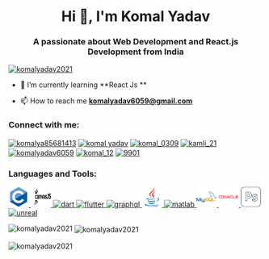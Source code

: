 <h1 align="center">Hi 👋, I'm Komal Yadav</h1>
<h3 align="center">A passionate about Web Development and React.js Development from India</h3>

<p align="left"> <a href="https://github.com/ryo-ma/github-profile-trophy"><img src="https://github-profile-trophy.vercel.app/?username=komalyadav2021" alt="komalyadav2021" /></a> </p>

- 🌱 I’m currently learning **React Js **

- 📫 How to reach me **komalyadav6059@gmail.com**

<h3 align="left">Connect with me:</h3>
<p align="left">
<a href="https://twitter.com/komalya85681413" target="blank"><img align="center" src="https://raw.githubusercontent.com/rahuldkjain/github-profile-readme-generator/master/src/images/icons/Social/twitter.svg" alt="komalya85681413" height="30" width="40" /></a>
<a href="https://linkedin.com/in/komal yadav" target="blank"><img align="center" src="https://raw.githubusercontent.com/rahuldkjain/github-profile-readme-generator/master/src/images/icons/Social/linked-in-alt.svg" alt="komal yadav" height="30" width="40" /></a>
<a href="https://instagram.com/komal_0309" target="blank"><img align="center" src="https://raw.githubusercontent.com/rahuldkjain/github-profile-readme-generator/master/src/images/icons/Social/instagram.svg" alt="komal_0309" height="30" width="40" /></a>
<a href="https://www.codechef.com/users/kamli_21" target="blank"><img align="center" src="https://cdn.jsdelivr.net/npm/simple-icons@3.1.0/icons/codechef.svg" alt="kamli_21" height="30" width="40" /></a>
<a href="https://www.hackerrank.com/komalyadav6059" target="blank"><img align="center" src="https://raw.githubusercontent.com/rahuldkjain/github-profile-readme-generator/master/src/images/icons/Social/hackerrank.svg" alt="komalyadav6059" height="30" width="40" /></a>
<a href="[https://www.leetcode.com/komal_12](https://leetcode.com/u/Komal__12/)" target="blank"><img align="center" src="https://raw.githubusercontent.com/rahuldkjain/github-profile-readme-generator/master/src/images/icons/Social/leet-code.svg" alt="komal_12" height="30" width="40" /></a>
<a href="https://discord.gg/9901" target="blank"><img align="center" src="https://raw.githubusercontent.com/rahuldkjain/github-profile-readme-generator/master/src/images/icons/Social/discord.svg" alt="9901" height="30" width="40" /></a>
</p>

<h3 align="left">Languages and Tools:</h3>
<p align="left"> <a href="https://www.cprogramming.com/" target="_blank" rel="noreferrer"> <img src="https://raw.githubusercontent.com/devicons/devicon/master/icons/c/c-original.svg" alt="c" width="40" height="40"/> </a> <a href="https://canvasjs.com" target="_blank" rel="noreferrer"> <img src="https://raw.githubusercontent.com/Hardik0307/Hardik0307/master/assets/canvasjs-charts.svg" alt="canvasjs" width="40" height="40"/> </a> <a href="https://dart.dev" target="_blank" rel="noreferrer"> <img src="https://www.vectorlogo.zone/logos/dartlang/dartlang-icon.svg" alt="dart" width="40" height="40"/> </a> <a href="https://flutter.dev" target="_blank" rel="noreferrer"> <img src="https://www.vectorlogo.zone/logos/flutterio/flutterio-icon.svg" alt="flutter" width="40" height="40"/> </a> <a href="https://graphql.org" target="_blank" rel="noreferrer"> <img src="https://www.vectorlogo.zone/logos/graphql/graphql-icon.svg" alt="graphql" width="40" height="40"/> </a> <a href="https://www.java.com" target="_blank" rel="noreferrer"> <img src="https://raw.githubusercontent.com/devicons/devicon/master/icons/java/java-original.svg" alt="java" width="40" height="40"/> </a> <a href="https://www.mathworks.com/" target="_blank" rel="noreferrer"> <img src="https://upload.wikimedia.org/wikipedia/commons/2/21/Matlab_Logo.png" alt="matlab" width="40" height="40"/> </a> <a href="https://www.mysql.com/" target="_blank" rel="noreferrer"> <img src="https://raw.githubusercontent.com/devicons/devicon/master/icons/mysql/mysql-original-wordmark.svg" alt="mysql" width="40" height="40"/> </a> <a href="https://www.oracle.com/" target="_blank" rel="noreferrer"> <img src="https://raw.githubusercontent.com/devicons/devicon/master/icons/oracle/oracle-original.svg" alt="oracle" width="40" height="40"/> </a> <a href="https://www.photoshop.com/en" target="_blank" rel="noreferrer"> <img src="https://raw.githubusercontent.com/devicons/devicon/master/icons/photoshop/photoshop-line.svg" alt="photoshop" width="40" height="40"/> </a> <a href="https://unrealengine.com/" target="_blank" rel="noreferrer"> <img src="https://raw.githubusercontent.com/kenangundogan/fontisto/036b7eca71aab1bef8e6a0518f7329f13ed62f6b/icons/svg/brand/unreal-engine.svg" alt="unreal" width="40" height="40"/> </a> </p>

<p><img align="left" src="https://github-readme-stats.vercel.app/api/top-langs?username=komalyadav2021&show_icons=true&locale=en&layout=compact" alt="komalyadav2021" /></p>

<p>&nbsp;<img align="center" src="https://github-readme-stats.vercel.app/api?username=komalyadav2021&show_icons=true&locale=en" alt="komalyadav2021" /></p>

<p><img align="center" src="https://github-readme-streak-stats.herokuapp.com/?user=komalyadav2021&" alt="komalyadav2021" /></p>


